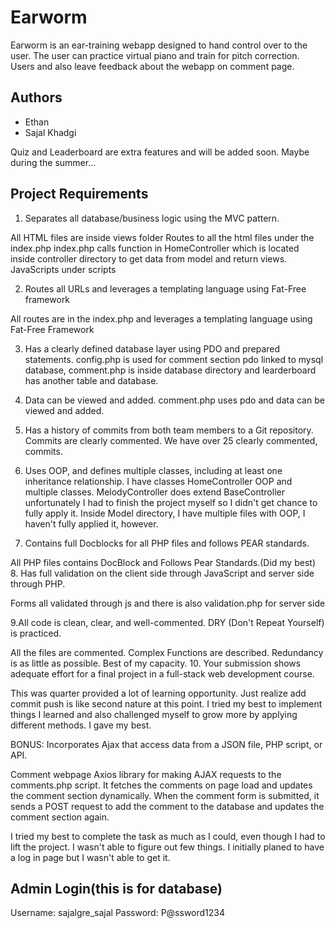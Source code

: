 # Earworm

Earworm is an ear-training webapp designed to hand control over to the user. The user can practice virtual piano and 
train for pitch correction. Users and also leave feedback about the webapp on comment page.

## Authors

- Ethan
- Sajal Khadgi


Quiz and Leaderboard are extra features and will be added soon. Maybe during the summer...


## Project Requirements
1. Separates all database/business logic using the MVC pattern.

All HTML files are inside views folder
Routes to all the html files under the index.php
index.php calls function in HomeController which is located inside controller directory to get data from model and return views.
JavaScripts under scripts

2. Routes all URLs and leverages a templating language using Fat-Free framework

All routes are in the index.php and leverages a templating language using Fat-Free Framework

3. Has a clearly defined database layer using PDO and prepared statements.
config.php is used for comment section  pdo linked to mysql database, comment.php is inside database directory and learderboard has another table and database.


4. Data can be viewed and added.
comment.php uses pdo and data can be viewed and added.

5. Has a history of commits from both team members to a Git repository. Commits are clearly commented.
 We have over 25 clearly commented, commits.

6. Uses OOP, and defines multiple classes, including at least one inheritance relationship.
I have classes HomeController OOP and multiple classes. MelodyController does extend BaseController
unfortunately I had to finish the project myself so I didn't get chance to fully apply it.
Inside Model directory, I have multiple files with OOP, I haven't fully applied it, however. 

7. Contains full Docblocks for all PHP files and follows PEAR standards.

All PHP files contains DocBlock and Follows Pear Standards.(Did my best)
8. Has full validation on the client side through JavaScript and server side through PHP.

Forms all validated through js and there is also validation.php for server side

9.All code is clean, clear, and well-commented. DRY (Don't Repeat Yourself) is practiced.

All the files are commented. Complex Functions are described. Redundancy is as little as possible. Best of my capacity.
10. Your submission shows adequate effort for a final project in a full-stack web development course.

This was quarter provided a lot of learning opportunity. Just realize add commit push is like second nature at this point.
I tried my best to implement things I learned and also challenged myself to grow more by applying different methods.
I gave my best. 

BONUS: Incorporates Ajax that access data from a JSON file, PHP script, or API.

Comment webpage Axios library for making AJAX requests to the comments.php script. It fetches the comments on page load and updates the comment section dynamically. When the comment form is submitted, it sends a POST request to add the comment to the database and updates the comment section again.

I tried my best to complete the task as much as I could, even though I had to lift the project.
I wasn't able to figure out few things. I initially planed to have a log in page but I wasn't able to 
get it. 


## Admin Login(this is for database)

Username: sajalgre_sajal
Password: P@ssword1234
